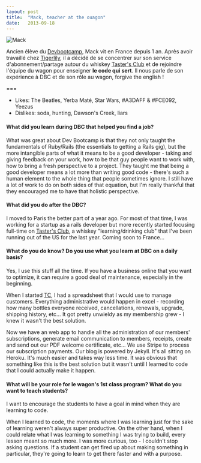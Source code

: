 ```yaml
---
layout: post
title:  "Mack, teacher at the ouagon"
date:   2013-09-18
---
```


![Mack](/assets/blog/mack.png)

Ancien élève du [Devbootcamp](http://www.devbootcamp.com/), Mack vit en France depuis 1 an. Après avoir travaillé chez  [Tigerlily](http://www.tigerlilyapps.com/fr/), il a décidé de se concentrer sur son service d'abonnement/partage autour du whiskey [Taster's Club](http://www.tastersclub.com/) et de rejoindre l'équipe du wagon pour enseigner **le code qui sert**. Il nous parle de son expérience à DBC et de son rôle au wagon, forgive the english !

===

- Likes: The Beatles, Yerba Maté, Star Wars, #A3DAFF & #FCE092, Yeezus
- Dislikes: soda, hunting, Dawson's Creek, liars</p>

#### What did you learn during DBC that helped you find a job?

What was great about Dev Bootcamp is that they not only taught the fundamentals of Ruby/Rails (the essentials to getting a Rails gig), but the more intangible parts of what it means to be a good developer - taking and giving feedback on your work, how to be that guy people want to work with, how to bring a fresh perspective to a project. They taught me that being a good developer means a lot more than writing good code - there's such a human element to the whole thing that people sometimes ignore. I still have a lot of work to do on both sides of that equation, but I'm really thankful that they encouraged me to have that holistic perspective.


#### What did you do after the DBC?

I moved to Paris the better part of a year ago. For most of that time, I was working for a startup as a rails developer but more recently started focusing full-time on <a href="http://www.tastersclub.com/" target="_blank">Taster's Club</a>, a whiskey "learning/drinking club" that I've been running out of the US for the last year. Coming soon to France...

#### What do you do know? Do you use what you learn at DBC on a daily basis?

Yes, I use this stuff all the time. If you have a business online that you want to optimize, it can require a good deal of maintenance, especially in the beginning.

When I started [TC](http://www.tastersclub.com/), I had a spreadsheet that I would use to manage customers. Everything administrative would happen in excel - recording how many bottles everyone received, cancellations, renewals, upgrade, shipping history, etc… It got pretty unwieldy as my membership grew - I knew it wasn't the best solution.

Now we have an web app to handle all the administration of our members' subscriptions, generate email communication to members, receipts, create and send out our PDF welcome certificate, etc… We use Stripe to process our subscription payments. Our blog is powered by Jekyll. It's all sitting on Heroku. It's much easier and takes way less time. It was obvious that something like this is the best solution but it wasn't until I learned to code that I could actually make it happen.

#### What will be your role for le wagon's 1st class program? What do you want to teach students?

I want to encourage the students to have a goal in mind when they are learning to code.

When I learned to code, the moments where I was learning just for the sake of learning weren't always super productive. On the other hand, when I could relate what I was learning to something I was trying to build, every lesson meant so much more. I was more curious, too - I couldn't stop asking questions. If a student can get fired up about making something in particular, they're going to learn to get there faster and with a purpose.
